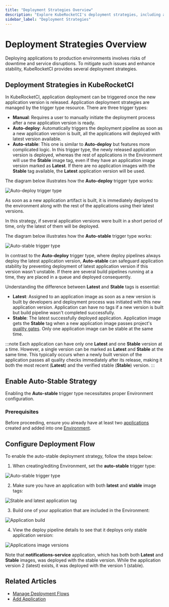 ```yaml
---
title: "Deployment Strategies Overview"
description: "Explore KubeRocketCI's deployment strategies, including auto-deploy and auto-stable trigger types, to enhance application stability and manage deployment flows."
sidebar_label: "Deployment Strategies"
---
```


# Deployment Strategies Overview

<head>
  <link rel="canonical" href="https://docs.kuberocketci.io/docs/operator-guide/cd/auto-stable-trigger-type/" />
</head>

Deploying applications to production environments involves risks of downtime and service disruptions. To mitigate such issues and enhance stability, KubeRocketCI provides several deployment strategies.

## Deployment Strategies in KubeRocketCI

In KubeRocketCI, application deployment can be triggered once the new application version is released. Application deployment strategies are managed by the trigger type resource. There are three trigger types:

* **Manual**: Requires a user to manually initiate the deployment process after a new application version is ready.
* **Auto-deploy**: Automatically triggers the deployment pipeline as soon as a new application version is built, all the applications will deployed with latest version available.
* **Auto-stable**: This one is similar to **Auto-deploy** but features more complicated logic. In this trigger type, the newly released application version is deployed, whereas the rest of applications in the Environment will use the **Stable** image tag, even if they have an application image version marked as **Latest**. If there are no application images with the **Stable** tag available, the **Latest** application version will be used.

The diagram below illustrates how the **Auto-deploy** trigger type works:

  ![Auto-deploy trigger type](../../assets/operator-guide/autodeploy-trigger-type-scheme.png "Auto-deploy trigger type")

As soon as a new application artifact is built, it is immediately deployed to the environment along with the rest of the applications using their latest versions.

In this strategy, if several application versions were built in a short period of time, only the latest of them will be deployed.

The diagram below illustrates how the **Auto-stable** trigger type works:

  ![Auto-stable trigger type](../../assets/operator-guide/auto-stable-trigger-type-scheme.png "Auto-stable trigger type")

In contrast to the **Auto-deploy** trigger type, where deploy pipelines always deploy the latest application version, **Auto-stable** can safeguard application stability by preventing deployment of latest application version if this version wasn't unstable. If there are several build pipelines running at a time, they are placed in a queue and deployed consequently.

Understanding the difference between **Latest** and **Stable** tags is essential:

* **Latest**: Assigned to an application image as soon as a new version is built by developers and deployment process was initiated with this new application version. Application can have no tags if a new version is built but build pipeline wasn't completed successfully.
* **Stable**: The latest successfully deployed application. Application image gets the **Stable** tag when a new application image passes project's [quality gates](../../user-guide/autotest.md#add-autotest-as-a-quality-gate). Only one application image can be stable at the same time.

:::note
Each application can have only one **Latest** and one **Stable** version at a time. However, a single version can be marked as **Latest** and **Stable** at the same time. This typically occurs when a newly built version of the application passes all quality checks immediately after its release, making it both the most recent (**Latest**) and the verified stable (**Stable**) version.
:::

## Enable Auto-Stable Strategy

Enabling the **Auto-stable** trigger type necessitates proper Environment configuration.

### Prerequisites

Before proceeding, ensure you already have at least two [applications](../../user-guide/add-application.md) created and added into one [Environment](../../user-guide/manage-environments.md).

## Configure Deployment Flow

To enable the auto-stable deployment strategy, follow the steps below:

1. When creating/editing Environment, set the **auto-stable** trigger type:

  ![Auto-stable trigger type](../../assets/operator-guide/auto-stable-trigger-type.png "Auto-stable trigger type")

2. Make sure you have an application with both **latest** and **stable** image tags:

  ![Stable and latest application tag](../../assets/operator-guide/stable-and-latest.png "Stable and latest application tag")

3. Build one of your application that are included in the Environment:

  ![Application build](../../assets/operator-guide/build_application.png "Application build")

4. View the deploy pipeline details to see that it deploys only stable application version:

  ![Applications image versions](../../assets/operator-guide/pipeline-details.png "Applications image versions")

  Note that **notifications-service** application, which has both both **Latest** and **Stable** images, was deployed with the stable version. While the application version 2 (latest) exists, it was deployed with the version 1 (stable).

## Related Articles

* [Manage Deployment Flows](../../user-guide/manage-environments.md)
* [Add Application](../../user-guide/add-application.md)
